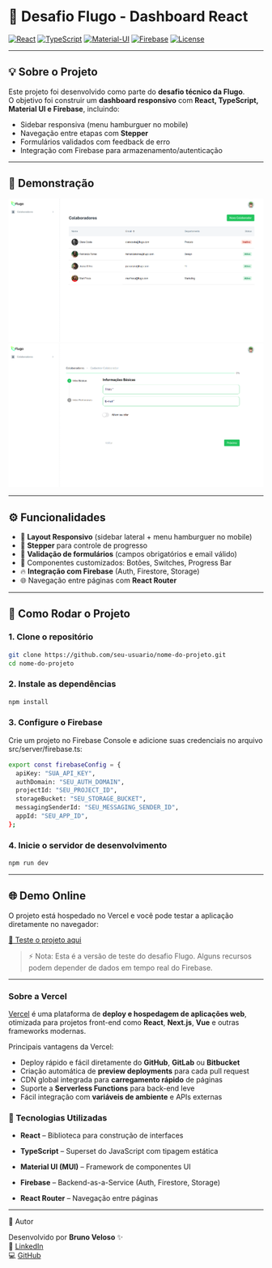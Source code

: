 # 🚀 Desafio Flugo - Dashboard React

[![React](https://img.shields.io/badge/React-18.0-61dafb?logo=react&logoColor=white)](https://react.dev/) 
[![TypeScript](https://img.shields.io/badge/TypeScript-4.9-3178C6?logo=typescript&logoColor=white)](https://www.typescriptlang.org/) 
[![Material-UI](https://img.shields.io/badge/MUI-5.0-007FFF?logo=mui&logoColor=white)](https://mui.com/) 
[![Firebase](https://img.shields.io/badge/Firebase-9.0-FFCA28?logo=firebase&logoColor=black)](https://firebase.google.com/) 
[![License](https://img.shields.io/badge/license-MIT-green)](LICENSE)

---

## 💡 Sobre o Projeto

Este projeto foi desenvolvido como parte do **desafio técnico da Flugo**.  
O objetivo foi construir um **dashboard responsivo** com **React, TypeScript, Material UI e Firebase**, incluindo:

- Sidebar responsiva (menu hamburguer no mobile)  
- Navegação entre etapas com **Stepper**  
- Formulários validados com feedback de erro  
- Integração com Firebase para armazenamento/autenticação  

---

## 📸 Demonstração
 

![Screenshot Desktop](./screenshots/tela1.png)  
![Screenshot Mobile](./screenshots/tela2.png)  

---

## ⚙️ Funcionalidades

- 📱 **Layout Responsivo** (sidebar lateral + menu hamburguer no mobile)  
- 🧭 **Stepper** para controle de progresso  
- 📝 **Validação de formulários** (campos obrigatórios e email válido)  
- 🔘 Componentes customizados: Botões, Switches, Progress Bar  
- 🔥 **Integração com Firebase** (Auth, Firestore, Storage)  
- 🌐 Navegação entre páginas com **React Router**  

---

## 🚀 Como Rodar o Projeto

### 1. Clone o repositório
```bash
git clone https://github.com/seu-usuario/nome-do-projeto.git
cd nome-do-projeto
```

### 2. Instale as dependências
```bash
npm install
```
### 3. Configure o Firebase
Crie um projeto no Firebase Console e adicione suas credenciais no arquivo src/server/firebase.ts:
```bash
export const firebaseConfig = {
  apiKey: "SUA_API_KEY",
  authDomain: "SEU_AUTH_DOMAIN",
  projectId: "SEU_PROJECT_ID",
  storageBucket: "SEU_STORAGE_BUCKET",
  messagingSenderId: "SEU_MESSAGING_SENDER_ID",
  appId: "SEU_APP_ID",
};
```

### 4. Inicie o servidor de desenvolvimento
```bash
npm run dev
```
---
## 🌐 Demo Online

O projeto está hospedado no Vercel e você pode testar a aplicação diretamente no navegador:

[🔗 Teste o projeto aqui](https://desafioflugo.vercel.app/)

> ⚡ Nota: Esta é a versão de teste do desafio Flugo. Alguns recursos podem depender de dados em tempo real do Firebase.

---

### Sobre a Vercel

[Vercel](https://vercel.com/) é uma plataforma de **deploy e hospedagem de aplicações web**, otimizada para projetos front-end como **React**, **Next.js**, **Vue** e outras frameworks modernas.  

Principais vantagens da Vercel:  
- Deploy rápido e fácil diretamente do **GitHub**, **GitLab** ou **Bitbucket**  
- Criação automática de **preview deployments** para cada pull request  
- CDN global integrada para **carregamento rápido** de páginas  
- Suporte a **Serverless Functions** para back-end leve  
- Fácil integração com **variáveis de ambiente** e APIs externas  
### 🔧 Tecnologias Utilizadas

- **React** – Biblioteca para construção de interfaces

- **TypeScript** – Superset do JavaScript com tipagem estática

- **Material UI (MUI)** – Framework de componentes UI

- **Firebase** – Backend-as-a-Service (Auth, Firestore, Storage)

- **React Router** – Navegação entre páginas
  
---
👤 Autor

Desenvolvido por **Bruno Veloso** ✨</br>
🔗 [LinkedIn](https://www.linkedin.com/in/brunovelosoo/)</br>
 💻 [GitHub](https://github.com/brunovelosodossantos26)
